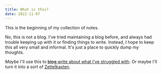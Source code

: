 ```yaml
---
title: What is this?
date: 2022-11-07
---
```


This is the beginning of my collection of notes.

No, this is not a blog. I've tried maintaining a blog before, and always had trouble keeping up with it or finding
things to write. Instead, I hope to keep this all very small and informal. It's just a place to quickly dump my
thoughts.

_Maybe_ I'll use this to [<strike>blog</strike> write about what I've struggled with](https://jvns.ca/blog/2021/05/24/blog-about-what-you-ve-struggled-with/).
Or maybe I'll turn it into a sort of [Zettelkasten](https://en.wikipedia.org/wiki/Zettelkasten).
